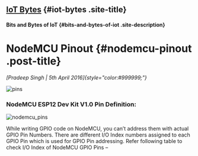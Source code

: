 
[IoT Bytes](https://iotbytes.wordpress.com/ "IoT Bytes — Bits and Bytes of IoT") {#iot-bytes .site-title}
--------------------------------------------------------------------------------

#### Bits and Bytes of IoT {#bits-and-bytes-of-iot .site-description}

</div>

</div>

<div class="wrapper section-inner">

NodeMCU Pinout {#nodemcu-pinout .post-title}
==============

<div class="post-inner clear-fix">

<div class="post-content">

*[Pradeep Singh | 5th April 2016]{style="color:#999999;"}*

![pins](./NodeMCU%20Pinout%20–%20IoT%20Bytes_files/pins.gif)

### NodeMCU ESP12 Dev Kit V1.0 Pin Definition:

![nodemcu\_pins](./NodeMCU%20Pinout%20–%20IoT%20Bytes_files/nodemcu_pins.png)
 

While writing GPIO code on NodeMCU, you can’t address them with actual
GPIO Pin Numbers. There are different I/O Index numbers assigned to each
GPIO Pin which is used for GPIO Pin addressing. Refer following table to
check I/O Index of NodeMCU GPIO Pins –



